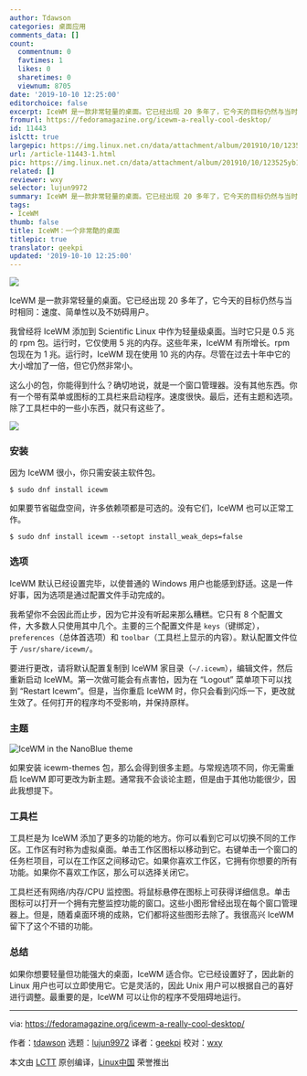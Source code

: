 ```yaml
---
author: Tdawson
categories: 桌面应用
comments_data: []
count:
  commentnum: 0
  favtimes: 1
  likes: 0
  sharetimes: 0
  viewnum: 8705
date: '2019-10-10 12:25:00'
editorchoice: false
excerpt: IceWM 是一款非常轻量的桌面。它已经出现 20 多年了，它今天的目标仍然与当时相同：速度、简单性以及不妨碍用户。
fromurl: https://fedoramagazine.org/icewm-a-really-cool-desktop/
id: 11443
islctt: true
largepic: https://img.linux.net.cn/data/attachment/album/201910/10/123525yb1vombkfb3uo6uk.jpg
url: /article-11443-1.html
pic: https://img.linux.net.cn/data/attachment/album/201910/10/123525yb1vombkfb3uo6uk.jpg.thumb.jpg
related: []
reviewer: wxy
selector: lujun9972
summary: IceWM 是一款非常轻量的桌面。它已经出现 20 多年了，它今天的目标仍然与当时相同：速度、简单性以及不妨碍用户。
tags:
- IceWM
thumb: false
title: IceWM：一个非常酷的桌面
titlepic: true
translator: geekpi
updated: '2019-10-10 12:25:00'
---
```


![](/data/attachment/album/201910/10/123525yb1vombkfb3uo6uk.jpg)


IceWM 是一款非常轻量的桌面。它已经出现 20 多年了，它今天的目标仍然与当时相同：速度、简单性以及不妨碍用户。


我曾经将 IceWM 添加到 Scientific Linux 中作为轻量级桌面。当时它只是 0.5 兆的 rpm 包。运行时，它仅使用 5 兆的内存。这些年来，IceWM 有所增长。rpm 包现在为 1 兆。运行时，IceWM 现在使用 10 兆的内存。尽管在过去十年中它的大小增加了一倍，但它仍然非常小。


这么小的包，你能得到什么？确切地说，就是一个窗口管理器。没有其他东西。你有一个带有菜单或图标的工具栏来启动程序。速度很快。最后，还有主题和选项。除了工具栏中的一些小东西，就只有这些了。


![](/data/attachment/album/201910/10/122532n0rjkhhchcxrnlpw.png)


### 安装


因为 IceWM 很小，你只需安装主软件包。



```
$ sudo dnf install icewm
```

如果要节省磁盘空间，许多依赖项都是可选的。没有它们，IceWM 也可以正常工作。



```
$ sudo dnf install icewm --setopt install_weak_deps=false
```

### 选项


IceWM 默认已经设置完毕，以使普通的 Windows 用户也能感到舒适。这是一件好事，因为选项是通过配置文件手动完成的。


我希望你不会因此而止步，因为它并没有听起来那么糟糕。它只有 8 个配置文件，大多数人只使用其中几个。主要的三个配置文件是 `keys`（键绑定），`preferences`（总体首选项）和 `toolbar`（工具栏上显示的内容）。默认配置文件位于 `/usr/share/icewm/`。


要进行更改，请将默认配置复制到 IceWM 家目录（`~/.icewm`），编辑文件，然后重新启动 IceWM。第一次做可能会有点害怕，因为在 “Logout” 菜单项下可以找到 “Restart Icewm”。但是，当你重启 IceWM 时，你只会看到闪烁一下，更改就生效了。任何打开的程序均不受影响，并保持原样。


### 主题


![IceWM in the NanoBlue theme](/data/attachment/album/201910/10/122533urm1k1khg02a1ku1.png)


如果安装 icewm-themes 包，那么会得到很多主题。与常规选项不同，你无需重启 IceWM 即可更改为新主题。通常我不会谈论主题，但是由于其他功能很少，因此我想提下。


### 工具栏


工具栏是为 IceWM 添加了更多的功能的地方。你可以看到它可以切换不同的工作区。工作区有时称为虚拟桌面。单击工作区图标以移动到它。右键单击一个窗口的任务栏项目，可以在工作区之间移动它。如果你喜欢工作区，它拥有你想要的所有功能。如果你不喜欢工作区，那么可以选择关闭它。


工具栏还有网络/内存/CPU 监控图。将鼠标悬停在图标上可获得详细信息。单击图标可以打开一个拥有完整监控功能的窗口。这些小图形曾经出现在每个窗口管理器上。但是，随着桌面环境的成熟，它们都将这些图形去除了。我很高兴 IceWM 留下了这个不错的功能。


### 总结


如果你想要轻量但功能强大的桌面，IceWM 适合你。它已经设置好了，因此新的 Linux 用户也可以立即使用它。它是灵活的，因此 Unix 用户可以根据自己的喜好进行调整。最重要的是，IceWM 可以让你的程序不受阻碍地运行。




---


via: <https://fedoramagazine.org/icewm-a-really-cool-desktop/>


作者：[tdawson](https://fedoramagazine.org/author/tdawson/) 选题：[lujun9972](https://github.com/lujun9972) 译者：[geekpi](https://github.com/geekpi) 校对：[wxy](https://github.com/wxy)


本文由 [LCTT](https://github.com/LCTT/TranslateProject) 原创编译，[Linux中国](https://linux.cn/) 荣誉推出